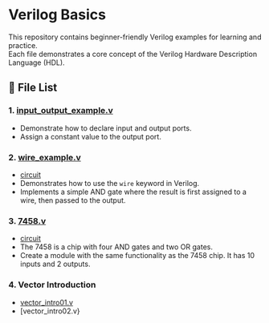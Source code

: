 # Verilog Basics

This repository contains beginner-friendly Verilog examples for learning and practice.  
Each file demonstrates a core concept of the Verilog Hardware Description Language (HDL).

## 📁 File List

### 1. [input_output_example.v](https://github.com/Kumar24Gaurav/Verilog_basics/blob/main/input_output_demo.v)
- Demonstrate how to declare input and output ports.
- Assign a constant value to the output port.

### 2. [wire_example.v](https://github.com/Kumar24Gaurav/Verilog_basics/blob/main/wire_example_demo.v)
- [circuit](https://github.com/Kumar24Gaurav/Verilog_basics/blob/main/wire_example_demo.png)
- Demonstrates how to use the `wire` keyword in Verilog.
- Implements a simple AND gate where the result is first assigned to a wire, then passed to the output.

### 3. [7458.v](https://github.com/Kumar24Gaurav/Verilog_basics/blob/main/7458chip.v)
- [circuit](https://github.com/Kumar24Gaurav/Verilog_basics/blob/main/7458chip.png)
- The 7458 is a chip with four AND gates and two OR gates.
- Create a module with the same functionality as the 7458 chip. It has 10 inputs and 2 outputs.

### 4. Vector Introduction
- [vector_intro01.v](https://github.com/Kumar24Gaurav/Verilog_basics/blob/main/vector_intro01.v)
- [vector_intro02.v}
